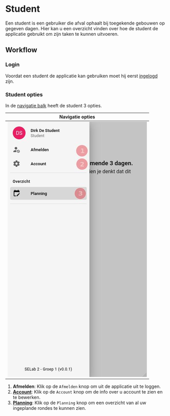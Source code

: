 # Student
Een student is een gebruiker die afval ophaalt bij toegekende gebouwen op gegeven dagen.
Hier kan u een overzicht vinden over hoe de student de applicatie gebruikt om zijn taken te kunnen uitvoeren.

## Workflow

### Login
Voordat een student de applicatie kan gebruiken moet hij eerst [ingelogd](../pages/account/login.md) zijn.

### Student opties


In de [navigatie balk](../navbar.md#student) heeft de student 3 opties.

|            Navigatie opties            |
|:--------------------------------------:|
| ![](../assets/student_nav_options.jpg) |


1. **Afmelden**: Klik op de `Afmelden` knop om uit de applicatie uit te loggen.
2. [**Account**](../pages/account/account.md): Klik op de `Account` knop om de info over u account te zien en te bewerken.
3. [**Planning**](../pages/overview/planning.md): Klik op de `Planning` knop om een overzicht van al uw ingeplande rondes te
kunnen zien.

